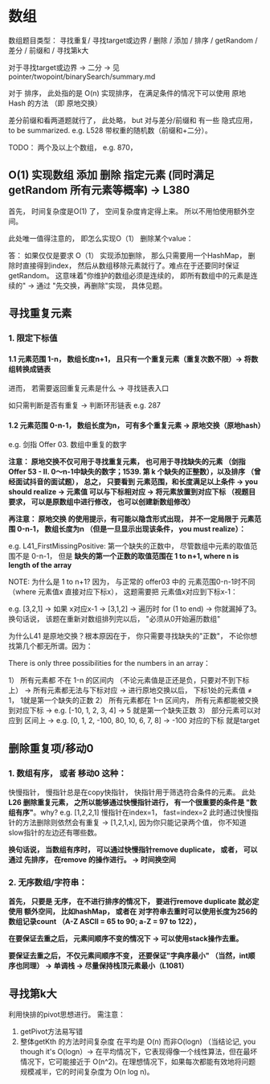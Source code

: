 # 数组

数组题目类型： 寻找重复/ 寻找target或边界 / 删除 / 添加 / 排序 / getRandom / 差分 / 前缀和 / 寻找第k大

对于寻找target或边界 -> 二分 -> 见 pointer/twopoint/binarySearch/summary.md

对于 排序， 此处指的是 O(n) 实现排序， 在满足条件的情况下可以使用 原地Hash 的方法 （即 原地交换）

差分前缀和看两道题就行了， 此处略， but 对与差分/前缀和 有一些 隐式应用， to be summarized. e.g. L528 带权重的随机数（前缀和+二分）。

TODO： 两个及以上个数组， e.g. 870，

## O(1) 实现数组 添加 删除 指定元素 (同时满足getRandom 所有元素等概率) -> L380

首先， 时间复杂度是O(1) 了， 空间复杂度肯定得上来。 所以不用怕使用额外空间。

此处唯一值得注意的， 即怎么实现O（1） 删除某个value：

答： 如果仅仅是要求 O（1） 实现添加删除， 那么只需要用一个HashMap， 删除时直接得到index， 然后从数组移除元素就行了。难点在于还要同时保证getRandom。
这意味着"你维护的数组必须是连续的， 即所有数组中的元素是连续的" -> 通过 "先交换，再删除"实现， 具体见题。

## 寻找重复元素

### 1. 限定下标值

#### 1.1 元素范围 1-n， 数组长度n+1， 且只有一个重复元素（重复次数不限）-> 将数组转换成链表

进而， 若需要返回重复元素是什么 -> 寻找链表入口

如只需判断是否有重复 -> 判断环形链表
e.g. 287

#### 1.2  元素范围 0-n-1， 数组长度为n， 可有多个重复元素 -> 原地交换（原地hash）

e.g. 剑指 Offer 03. 数组中重复的数字

**注意： 原地交换不仅可用于寻找重复元素， 也可用于寻找缺失的元素 （剑指 Offer 53 - II. 0～n-1中缺失的数字；1539. 第 k
个缺失的正整数），以及排序 （曾经面试抖音的面试题）， 总之， 只要看到 元素范围，和长度满足以上条件 -> you should realize -> 元素值
可以与下标相对应 -> 将元素放置到对应下标 （视题目要求， 可以是原数组中进行修改， 也可以创建新数组修改）**

**再注意： 原地交换 的使用提示，有可能以隐含形式出现， 并不一定局限于 元素范围 0-n-1， 数组长度为n （但是一旦显示出现该条件，
you must realize）：**

e.g. L41_FirstMissingPositive: 第一个缺失的正数中， 尽管数组中元素的取值范围不是 0-n-1， 但是 **缺失的第一个正数的取值范围在
1 to n+1, where n is length of the array**

NOTE: 为什么是 1 to n+1? 因为， 与正常的 offer03 中的 元素范围0-n-1时不同（where 元素值x 直接对应下标x）， 这题需要把
元素值x对应到下标x-1：

e.g. [3,2,1] -> 如果 x对应x-1 -> [3,1,2] -> 遍历时 for (1 to end) -> 你就漏掉了3。 换句话说，
该题在重新对数组排列完以后， "必须从0开始遍历数组"

为什么L41 是原地交换？根本原因在于， 你只需要寻找缺失的"正数"， 不论你想找第几个都无所谓。因为：

There is only three possibilities for the numbers in an array：

1） 所有元素都 不在 1-n 的区间内 （不论元素值是正还是负，只要对不到下标上） -> 所有元素都无法与下标对应 -> 进行原地交换以后，
下标1处的元素值 ≠ 1， 1就是第一个缺失的正数
2） 所有元素都在 1-n 区间内， 所有元素都能被交换到对应下标 -> e.g. [-10, 1, 2, 3, 4] -> 5 就是第一个缺失正数
3） 部分元素可以对应到 区间上 -> e.g. [0, 1, 2, -100, 80, 10, 6, 7, 8] -> -100 对应的下标 就是target

## 删除重复项/移动0

### 1. 数组有序， 或者 移动0 这种：

快慢指针， 慢指针总是在copy快指针， 快指针用于筛选符合条件的元素。
此处 **L26 删除重复元素， 之所以能够通过快慢指针进行， 有一个很重要的条件是 "数组有序"**。why? e.g. [1,2,2,1] 慢指针在index=1，
fast=index=2
此时通过快慢指针的方法删除则依然会有重复 -> [1,2,1,x], 因为你只能记录两个值， 你不知道slow指针的左边还有哪些数。

**换句话说， 当数组有序时， 可以通过快慢指针remove duplicate， 或者， 可以通过 先排序， 在remove 的操作进行。 -> 时间换空间**

### 2. 无序数组/字符串：

**首先， 只要是 无序， 在不进行排序的情况下， 要进行remove duplicate 就必定使用 额外空间， 比如hashMap， 或者在
对字符串去重时可以使用长度为256的数组记录count （A-Z ASCII = 65 to 90; a-Z = 97 to 122），**

**在要保证去重之后， 元素间顺序不变的情况下 -> 可以使用stack操作去重。**

**要保证去重之后， 不仅元素间顺序不变， 还要保证"字典序最小" （当然，int顺序也同理） -> 单调栈 ->
尽量保持栈顶元素最小（L1081）**

## 寻找第k大

利用快排的pivot思想进行。
需注意：

1. getPivot方法易写错
2. 整体getKth 的方法时间复杂度 在平均是 O(n) 而非O(logn) （当结论记, you though it's O(logn）->
   在平均情况下，它表现得像一个线性算法，但在最坏情况下，它可能接近于 O(n^2)。在理想情况下，如果每次都能有效地将问题规模减半，它的时间复杂度为
   O(n log n)。

